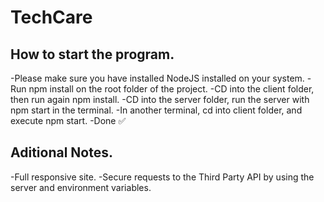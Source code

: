 # TechCare

## How to start the program. 
-Please make sure you have installed NodeJS installed on your system.
-Run npm install on the root folder of the project.
-CD into the client folder, then run again npm install.
-CD into the server folder, run the server with npm start in the terminal.
-In another terminal, cd into client folder, and execute npm start.
-Done ✅

## Aditional Notes.
-Full responsive site.
-Secure requests to the Third Party API by using the server and environment variables.